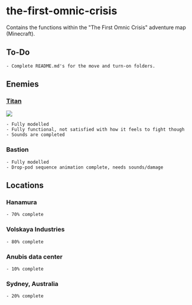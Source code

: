 # the-first-omnic-crisis
Contains the functions within the "The First Omnic Crisis" adventure map (Minecraft).

## To-Do
    - Complete README.md's for the move and turn-on folders.

## Enemies
  
### [Titan](https://github.com/TheAfroOfDoom/the-first-omnic-crisis/tree/master/theafroofdoom/entity/hostile/titan)
![](https://media.giphy.com/media/26FfhLJnsv2rLYiRO/giphy.gif)

    - Fully modelled
    - Fully functional, not satisfied with how it feels to fight though
    - Sounds are completed
    
### Bastion
    - Fully modelled
    - Drop-pod sequence animation complete, needs sounds/damage
      
## Locations

### Hanamura
    - 70% complete
    
### Volskaya Industries
    - 80% complete
    
### Anubis data center
    - 10% complete
    
### Sydney, Australia
    - 20% complete
